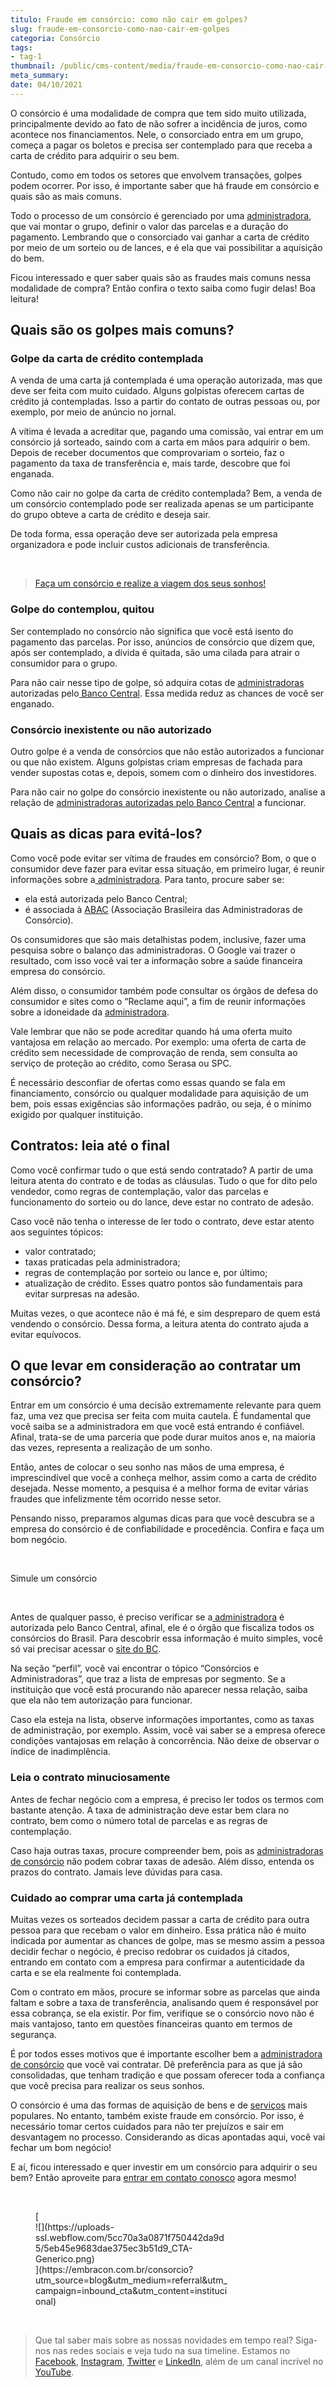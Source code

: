 ```yaml
---
titulo: Fraude em consórcio: como não cair em golpes?
slug: fraude-em-consorcio-como-nao-cair-em-golpes
categoria: Consórcio
tags:
- tag-1
thumbnail: /public/cms-content/media/fraude-em-consorcio-como-nao-cair-em-golpes.jpg
meta_summary: 
date: 04/10/2021
---
```

O consórcio é uma modalidade de compra que tem sido muito utilizada, principalmente devido ao fato de não sofrer a incidência de juros, como acontece nos financiamentos. Nele, o consorciado entra em um grupo, começa a pagar os boletos e precisa ser contemplado para que receba a carta de crédito para adquirir o seu bem.

Contudo, como em todos os setores que envolvem transações, golpes podem ocorrer. Por isso, é importante saber que há fraude em consórcio e quais são as mais comuns.

Todo o processo de um consórcio é gerenciado por uma [administradora](https://www.embracon.com.br/blog/afinal-o-que-uma-administradora-de-consorcio-faz), que vai montar o grupo, definir o valor das parcelas e a duração do pagamento. Lembrando que o consorciado vai ganhar a carta de crédito por meio de um sorteio ou de lances, e é ela que vai possibilitar a aquisição do bem.

Ficou interessado e quer saber quais são as fraudes mais comuns nessa modalidade de compra? Então confira o texto saiba como fugir delas! Boa leitura!

Quais são os golpes mais comuns?
--------------------------------

### Golpe da carta de crédito contemplada

A venda de uma carta já contemplada é uma operação autorizada, mas que deve ser feita com muito cuidado. Alguns golpistas oferecem cartas de crédito já contempladas. Isso a partir do contato de outras pessoas ou, por exemplo, por meio de anúncio no jornal.

A vítima é levada a acreditar que, pagando uma comissão, vai entrar em um consórcio já sorteado, saindo com a carta em mãos para adquirir o bem. Depois de receber documentos que comprovariam o sorteio, faz o pagamento da taxa de transferência e, mais tarde, descobre que foi enganada.

Como não cair no golpe da carta de crédito contemplada? Bem, a venda de um consórcio contemplado pode ser realizada apenas se um participante do grupo obteve a carta de crédito e deseja sair.

De toda forma, essa operação deve ser autorizada pela empresa organizadora e pode incluir custos adicionais de transferência.

‍

> [ Faça um consórcio e realize a viagem dos seus sonhos!](https://www.embracon.com.br/consorcio-servicos)

### Golpe do contemplou, quitou

Ser contemplado no consórcio não significa que você está isento do pagamento das parcelas. Por isso, anúncios de consórcio que dizem que, após ser contemplado, a dívida é quitada, são uma cilada para atrair o consumidor para o grupo.

Para não cair nesse tipo de golpe, só adquira cotas de [administradoras](https://www.embracon.com.br/conhecaoconsorcio/o-que-e-uma-administradora-de-consorcio) autorizadas pelo[ Banco Central](https://www.bcb.gov.br/pre/composicao/ac.asp). Essa medida reduz as chances de você ser enganado.

### Consórcio inexistente ou não autorizado

Outro golpe é a venda de consórcios que não estão autorizados a funcionar ou que não existem. Alguns golpistas criam empresas de fachada para vender supostas cotas e, depois, somem com o dinheiro dos investidores.

Para não cair no golpe do consórcio inexistente ou não autorizado, analise a relação de [administradoras autorizadas pelo Banco Central](https://www.embracon.com.br/conhecaoconsorcio/o-que-e-uma-administradora-de-consorcio) a funcionar.

Quais as dicas para evitá-los?
------------------------------

Como você pode evitar ser vítima de fraudes em consórcio? Bom, o que o consumidor deve fazer para evitar essa situação, em primeiro lugar, é reunir informações sobre a[ administradora](https://www.embracon.com.br/blog/afinal-o-que-uma-administradora-de-consorcio-faz). Para tanto, procure saber se:

- ela está autorizada pelo Banco Central;
- é associada à [ABAC](http://abac.org.br/) (Associação Brasileira das Administradoras de Consórcio).

Os consumidores que são mais detalhistas podem, inclusive, fazer uma pesquisa sobre o balanço das administradoras. O Google vai trazer o resultado, com isso você vai ter a informação sobre a saúde financeira empresa do consórcio.

Além disso, o consumidor também pode consultar os órgãos de defesa do consumidor e sites como o “Reclame aqui”, a fim de reunir informações sobre a idoneidade da [administradora](https://www.embracon.com.br/conhecaoconsorcio/o-que-e-uma-administradora-de-consorcio).

Vale lembrar que não se pode acreditar quando há uma oferta muito vantajosa em relação ao mercado. Por exemplo: uma oferta de carta de crédito sem necessidade de comprovação de renda, sem consulta ao serviço de proteção ao crédito, como Serasa ou SPC.

É necessário desconfiar de ofertas como essas quando se fala em financiamento, consórcio ou qualquer modalidade para aquisição de um bem, pois essas exigências são informações padrão, ou seja, é o mínimo exigido por qualquer instituição.

Contratos: leia até o final
---------------------------

Como você confirmar tudo o que está sendo contratado? A partir de uma leitura atenta do contrato e de todas as cláusulas. Tudo o que for dito pelo vendedor, como regras de contemplação, valor das parcelas e funcionamento do sorteio ou do lance, deve estar no contrato de adesão.

Caso você não tenha o interesse de ler todo o contrato, deve estar atento aos seguintes tópicos:

- valor contratado;
- taxas praticadas pela administradora;
- regras de contemplação por sorteio ou lance e, por último;
- atualização de crédito. Esses quatro pontos são fundamentais para evitar surpresas na adesão.

Muitas vezes, o que acontece não é má fé, e sim despreparo de quem está vendendo o consórcio. Dessa forma, a leitura atenta do contrato ajuda a evitar equívocos.

O que levar em consideração ao contratar um consórcio?
------------------------------------------------------

Entrar em um consórcio é uma decisão extremamente relevante para quem faz, uma vez que precisa ser feita com muita cautela. É fundamental que você saiba se a administradora em que você está entrando é confiável. Afinal, trata-se de uma parceria que pode durar muitos anos e, na maioria das vezes, representa a realização de um sonho.

Então, antes de colocar o seu sonho nas mãos de uma empresa, é imprescindível que você a conheça melhor, assim como a carta de crédito desejada. Nesse momento, a pesquisa é a melhor forma de evitar várias fraudes que infelizmente têm ocorrido nesse setor.

Pensando nisso, preparamos algumas dicas para que você descubra se a empresa do consórcio é de confiabilidade e procedência. Confira e faça um bom negócio.

‍

 Simule um consórcio

‍

Antes de qualquer passo, é preciso verificar se a[ administradora](https://www.embracon.com.br/conhecaoconsorcio/o-que-e-uma-administradora-de-consorcio) é autorizada pelo Banco Central, afinal, ele é o órgão que fiscaliza todos os consórcios do Brasil. Para descobrir essa informação é muito simples, você só vai precisar acessar o [site do BC](https://www.bcb.gov.br/fis/info/instituicoes.asp?idpai=INFCAD).

Na seção “perfil”, você vai encontrar o tópico “Consórcios e Administradoras”, que traz a lista de empresas por segmento. Se a instituição que você está procurando não aparecer nessa relação, saiba que ela não tem autorização para funcionar.

Caso ela esteja na lista, observe informações importantes, como as taxas de administração, por exemplo. Assim, você vai saber se a empresa oferece condições vantajosas em relação à concorrência. Não deixe de observar o índice de inadimplência.

### Leia o contrato minuciosamente

Antes de fechar negócio com a empresa, é preciso ler todos os termos com bastante atenção. A taxa de administração deve estar bem clara no contrato, bem como o número total de parcelas e as regras de contemplação.

Caso haja outras taxas, procure compreender bem, pois as [administradoras de consórcio](https://www.embracon.com.br/blog/afinal-o-que-uma-administradora-de-consorcio-faz) não podem cobrar taxas de adesão. Além disso, entenda os prazos do contrato. Jamais leve dúvidas para casa.

### Cuidado ao comprar uma carta já contemplada

Muitas vezes os sorteados decidem passar a carta de crédito para outra pessoa para que recebam o valor em dinheiro. Essa prática não é muito indicada por aumentar as chances de golpe, mas se mesmo assim a pessoa decidir fechar o negócio, é preciso redobrar os cuidados já citados, entrando em contato com a empresa para confirmar a autenticidade da carta e se ela realmente foi contemplada.

Com o contrato em mãos, procure se informar sobre as parcelas que ainda faltam e sobre a taxa de transferência, analisando quem é responsável por essa cobrança, se ela existir. Por fim, verifique se o consórcio novo não é mais vantajoso, tanto em questões financeiras quanto em termos de segurança.

É por todos esses motivos que é importante escolher bem a [administradora de consórcio](https://www.embracon.com.br/blog/afinal-o-que-uma-administradora-de-consorcio-faz) que você vai contratar. Dê preferência para as que já são consolidadas, que tenham tradição e que possam oferecer toda a confiança que você precisa para realizar os seus sonhos.

O consórcio é uma das formas de aquisição de bens e de [serviços](https://www.embracon.com.br/blog/consorcio-de-servicos-tudo-o-que-voce-precisa-saber-sobre-o-assunto) mais populares. No entanto, também existe fraude em consórcio. Por isso, é necessário tomar certos cuidados para não ter prejuízos e sair em desvantagem no processo. Considerando as dicas apontadas aqui, você vai fechar um bom negócio!

E aí, ficou interessado e quer investir em um consórcio para adquirir o seu bem? Então aproveite para [entrar em contato conosco](https://www.embracon.com.br/) agora mesmo!

‍

<figure class="w-richtext-figure-type-image w-richtext-align-center" style="max-width:310px">[<div>![](https://uploads-ssl.webflow.com/5cc70a3a0871f750442da9d5/5eb45e9683dae375ec3b51d9_CTA-Generico.png)</div>](https://embracon.com.br/consorcio?utm_source=blog&utm_medium=referral&utm_campaign=inbound_cta&utm_content=institucional)</figure>‍

> Que tal saber mais sobre as nossas novidades em tempo real? Siga-nos nas redes sociais e veja tudo na sua timeline. Estamos no [Facebook](https://www.facebook.com/embracon/), [Instagram](https://www.instagram.com/embraconoficial/), [Twitter](https://twitter.com/embracon) e [LinkedIn](https://www.linkedin.com/company/1018875/), além de um canal incrível no [YouTube](https://www.youtube.com/channel/UCL-Y0mv9zc73Iek48NLUBzQ).
